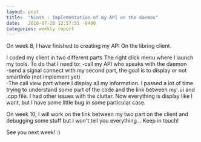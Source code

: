 ```yaml
---
layout: post
title:  "Ninth : Implementation of my API on the daemon"
date:   2016-07-28 12:57:51 -0400
categories: weekly report
---
```


On week 8, I have finished to creating my API On the libring client.

I coded my client in two different parts
The right click menu where I launch my tools. To do that I need to:
    -call my API who speaks with the daemon<br>
    -send a signal connect with my second part, the goal is to display or not smartInfo (not implement yet)<br>
-The call view part where I display all my information. I passed a lot of time trying to understand some part of the code and the link between my .ui and .cpp file. I had other issues with the clutter. Now everything is display like I want, but I have some little bug in some particular case.

On week 10, I will work on the link between my two part on the client and debugging some stuff but I won't tell you everything... Keep in touch!

See you next week! :)
